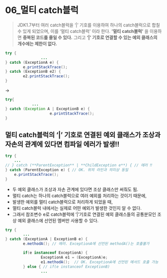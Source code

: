 # 06_멀티 catch블럭
> JDK1.7부터 여러 catch블럭을 ‘|’ 기호를 이용하여 하나의 catch블럭으로 합칠 수 있게 되었으며,
이를 ‘멀티 catch블럭’ 이라 한다.
**’멀티 catch블럭’** 을 이용하면 **중복된 코드를 줄일 수 있다.**
그리고 **‘|’ 기호로 연결할 수 있는 예외 클래스의 개수에는 제한이 없다.**
> 

```java
try {
				...
} catch (ExceptionA e) {
		e.printStackTrace();
} catch (ExceptionB e2) {
		e2.printStackTrace();
}
```

→

```java
try{
			...
} catch (Exception A | ExceptionB e) {
					e.printStackTrace();
}
```

## 멀티 catch블럭의 ‘|’ 기호로 연결된 예외 클래스가 조상과 자손의 관계에 있다면 컴파일 에러가 발생‼️

```java
try {
    ...
// } catch (**ParentException** | **ChildException e**) { // 에러 ‼️
} catch (ParentException e) { // OK. 위의 라인과 의미상 동일
    e.printStackTrace();
}
```

- 두 예외 클래스가 조상과 자손 관계에 있다면 조상 클래스만 써줘도 됨.
- 멀티 catch는 하나의 catch블럭으로 여러 예외를 처리하는 것이기 때문에,
- 발생한 예외를 멀티 catch블럭으로 처리하게 되었을 때,
- 멀티 catch블럭 내에서는 실제로 어떤 예외가 발생한 것인지 알 수 없다.
- 그래서 참조변수 e로 catch블럭에 ‘|’기호로 연결된 예외 클래스들의 공통분모인 조상 예외 클래스에 선언된 멤버만 사용할 수 있다.

```java
try {
		...
} catch (ExceptionA | ExceptionB e) {
		e.methodA(); // 에러. ExceptionA에 선언된 methodA()는 호출불가

		if(e instanceof ExceptionA) {
				ExceptionA e1 = (ExceptionA)e;
				e1.methodA();  // OK. ExceptionA에 선언된 메서드 호출 가능
		} else { // if(e instanceof ExceptionB)
				...
```
